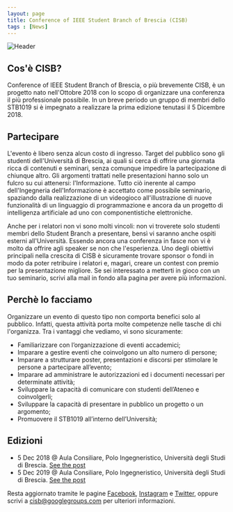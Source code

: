 ```yaml
---
layout: page
title: Conference of IEEE Student Branch of Brescia (CISB)
tags : [News]
---
```


![Header](/images/header_cisb.jpg)

## Cos'è CISB?

Conference of IEEE Student Branch of Brescia, o più brevemente CISB, è un progetto nato nell'Ottobre 2018 con lo scopo di organizzare una conferenza il più professionale possibile.
In un breve periodo un gruppo di membri dello STB1019 si è impegnato a realizzare la prima edizione tenutasi il 5 Dicembre 2018.

## Partecipare

L'evento è libero senza alcun costo di ingresso. Target del pubblico sono gli studenti dell'Università di Brescia, ai quali si cerca di offrire una giornata ricca di contenuti e seminari, senza comunque impedire la partecipazione di chiunque altro.
Gli argomenti trattati nelle presentazioni hanno solo un fulcro su cui attenersi: l'Informazione. Tutto ciò inerente al campo dell'Ingegneria dell'Informazione è accettato come possibile seminario, spaziando dalla realizzazione di un videogioco all'illustrazione di nuove funzionalità di un linguaggio di programmazione e ancora da un progetto di intelligenza artificiale ad uno con componentistiche elettroniche.

Anche per i relatori non vi sono molti vincoli: non vi troverete solo studenti membri dello Student Branch a presentare, bensì vi saranno anche ospiti esterni all'Università.
Essendo ancora una conferenza in fasce non vi è molto da offrire agli speaker se non che l'esperienza. Uno degli obiettivi principali nella crescita di CISB è sicuramente trovare sponsor o fondi in modo da poter retribuire i relatori e, magari, creare un contest con premio per la presentazione migliore.
Se sei interessato a metterti in gioco con un tuo seminario, scrivi alla mail in fondo alla pagina per avere più informazioni.

## Perchè lo facciamo

Organizzare un evento di questo tipo non comporta benefici solo al pubblico. Infatti, questa attività porta molte competenze nelle tasche di chi l'organizza.
Tra i vantaggi che vediamo, vi sono sicuramente:
* Familiarizzare con l’organizzazione di eventi accademici;
* Imparare a gestire eventi che coinvolgono un alto numero di persone;
* Imparare a strutturare poster, presentazioni e discorsi per stimolare le persone a partecipare all’evento;
* Imparare ad amministrare le autorizzazioni ed i documenti necessari per determinate attività;
* Sviluppare la capacità di comunicare con studenti dell’Ateneo e coinvolgerli;
* Sviluppare la capacità di presentare in pubblico un progetto o un argomento;
* Promuovere il STB1019 all’interno dell’Università;

## Edizioni

* 5 Dec 2018 @ Aula Consiliare, Polo Ingegneristico, Università degli Studi di Brescia. [See the post](/_posts/2018-12-05-cisb-2018.md)
* 5 Dec 2019 @ Aula Consiliare, Polo Ingegneristico, Università degli Studi di Brescia. [See the post](/_posts/2019-12-05-cisb-2019.md)

Resta aggiornato tramite le pagine [Facebook](https://www.facebook.com/stb01019), [Instagram](https://www.instagram.com/stb01019) e [Twitter](https://www.twitter.com/stb1019), oppure scrivi a [cisb@googlegroups.com](mailto:cisb@googlegroups.com) per ulteriori informazioni.
